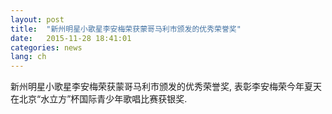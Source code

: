 ```yaml
---
layout: post
title:  "新州明星小歌星李安梅荣获蒙哥马利市颁发的优秀荣誉奖"
date:   2015-11-28 18:41:01
categories: news
lang: ch
---
```

新州明星小歌星李安梅荣获蒙哥马利市颁发的优秀荣誉奖, 表彰李安梅荣今年夏天在北京“水立方”杯国际青少年歌唱比赛获银奖.